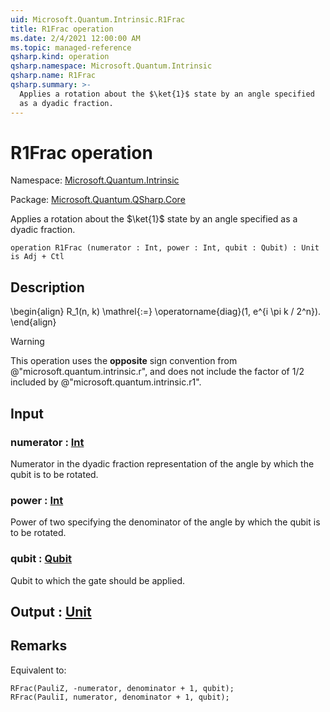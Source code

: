 ```yaml
---
uid: Microsoft.Quantum.Intrinsic.R1Frac
title: R1Frac operation
ms.date: 2/4/2021 12:00:00 AM
ms.topic: managed-reference
qsharp.kind: operation
qsharp.namespace: Microsoft.Quantum.Intrinsic
qsharp.name: R1Frac
qsharp.summary: >-
  Applies a rotation about the $\ket{1}$ state by an angle specified
  as a dyadic fraction.
---
```


# R1Frac operation

Namespace: [Microsoft.Quantum.Intrinsic](xref:Microsoft.Quantum.Intrinsic)

Package: [Microsoft.Quantum.QSharp.Core](https://nuget.org/packages/Microsoft.Quantum.QSharp.Core)


Applies a rotation about the $\ket{1}$ state by an angle specifiedas a dyadic fraction.

```qsharp
operation R1Frac (numerator : Int, power : Int, qubit : Qubit) : Unit is Adj + Ctl
```


## Description

\begin{align}R_1(n, k) \mathrel{:=}\operatorname{diag}(1, e^{i \pi k / 2^n}).\end{align}> [!WARNING]> This operation uses the **opposite** sign convention from> @"microsoft.quantum.intrinsic.r", and does not include the> factor of $1/ 2$ included by @"microsoft.quantum.intrinsic.r1".

## Input

### numerator : [Int](xref:microsoft.quantum.lang-ref.int)

Numerator in the dyadic fraction representation of the angleby which the qubit is to be rotated.


### power : [Int](xref:microsoft.quantum.lang-ref.int)

Power of two specifying the denominator of the angle by whichthe qubit is to be rotated.


### qubit : [Qubit](xref:microsoft.quantum.lang-ref.qubit)

Qubit to which the gate should be applied.



## Output : [Unit](xref:microsoft.quantum.lang-ref.unit)



## Remarks

Equivalent to:```qsharpRFrac(PauliZ, -numerator, denominator + 1, qubit);RFrac(PauliI, numerator, denominator + 1, qubit);```